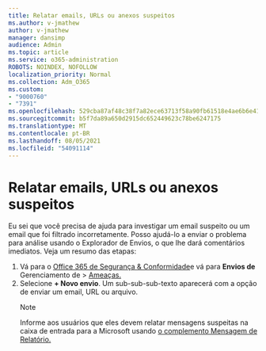 ```yaml
---
title: Relatar emails, URLs ou anexos suspeitos
ms.author: v-jmathew
author: v-jmathew
manager: dansimp
audience: Admin
ms.topic: article
ms.service: o365-administration
ROBOTS: NOINDEX, NOFOLLOW
localization_priority: Normal
ms.collection: Adm_O365
ms.custom:
- "9000760"
- "7391"
ms.openlocfilehash: 529cba87af48c38f7a82ece63713f58a90fb61518e4ae6b6e41f0b4905dcd5ae
ms.sourcegitcommit: b5f7da89a650d2915dc652449623c78be6247175
ms.translationtype: MT
ms.contentlocale: pt-BR
ms.lasthandoff: 08/05/2021
ms.locfileid: "54091114"
---
```

# <a name="report-suspicious-emails-urls-or-attachments"></a>Relatar emails, URLs ou anexos suspeitos

Eu sei que você precisa de ajuda para investigar um email suspeito ou um email que foi filtrado incorretamente. Posso ajudá-lo a enviar o problema para análise usando o Explorador de Envios, o que lhe dará comentários imediatos. Veja um resumo das etapas:

1. Vá para o [Office 365 de Segurança & Conformidade](https://go.microsoft.com/fwlink/p/?linkid=2077143)e vá para **Envios de** Gerenciamento de  >  [Ameaças.](https://go.microsoft.com/fwlink/?linkid=2101521)
2. Selecione **+ Novo envio**. Um sub-sub-sub-texto aparecerá com a opção de enviar um email, URL ou arquivo.
    > [!NOTE]
    > Informe aos usuários que eles devem relatar mensagens suspeitas na caixa de entrada para a Microsoft usando [o complemento Mensagem de Relatório.](https://go.microsoft.com/fwlink/?linkid=2092385)
